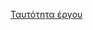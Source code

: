 [Ταυτότητα έργου](https://docs.google.com/document/d/1TPtvyQygjRrULTBwRu97We4UZezd_scr2XT8MS3MzBs/pub)
